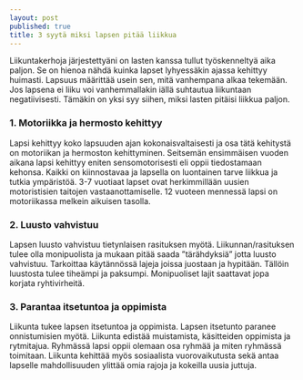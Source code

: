 ```yaml
---
layout: post
published: true
title: 3 syytä miksi lapsen pitää liikkua
---
```



Liikuntakerhoja järjestettyäni on lasten kanssa tullut työskenneltyä aika paljon. Se on hienoa nähdä kuinka lapset lyhyessäkin ajassa kehittyy huimasti. Lapsuus määrittää usein sen, mitä vanhempana alkaa tekemään. Jos lapsena ei liiku voi vanhemmallakin iällä suhtautua liikuntaan negatiivisesti. Tämäkin on yksi syy siihen, miksi lasten pitäisi liikkua paljon.  

### 1. Motoriikka ja hermosto kehittyy
 
Lapsi kehittyy koko lapsuuden ajan kokonaisvaltaisesti ja osa tätä kehitystä on motoriikan ja hermoston kehittyminen. Seitsemän ensimmäisen vuoden aikana lapsi kehittyy eniten sensomotorisesti eli oppii tiedostamaan kehonsa. Kaikki on kiinnostavaa ja lapsella on luontainen tarve liikkua ja tutkia ympäristöä. 3-7 vuotiaat lapset ovat herkimmillään uusien motoristisien taitojen vastaanottamiselle. 12 vuoteen mennessä lapsi on motoriikassa melkein aikuisen tasolla. 
 
### 2. Luusto vahvistuu
 
Lapsen luusto vahvistuu tietynlaisen rasituksen myötä. Liikunnan/rasituksen tulee olla monipuolista ja mukaan pitää saada ”tärähdyksiä” jotta luusto vahvistuu. Tarkoittaa käytännössä lajeja joissa juostaan ja hypitään. Tällöin luustosta tulee tiheämpi ja paksumpi.  Monipuoliset lajit saattavat jopa korjata ryhtivirheitä.
 
### 3. Parantaa itsetuntoa ja oppimista
 
Liikunta tukee lapsen itsetuntoa ja oppimista. Lapsen itsetunto paranee onnistumisien myötä. Liikunta edistää muistamista, käsitteiden oppimista ja rytmitajua. Ryhmässä lapsi oppii olemaan osa ryhmää ja miten ryhmässä toimitaan. Liikunta kehittää myös sosiaalista vuorovaikutusta sekä antaa lapselle mahdollisuuden ylittää omia rajoja ja kokeilla uusia juttuja.


